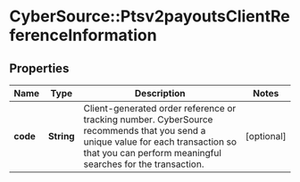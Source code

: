 # CyberSource::Ptsv2payoutsClientReferenceInformation

## Properties
Name | Type | Description | Notes
------------ | ------------- | ------------- | -------------
**code** | **String** | Client-generated order reference or tracking number. CyberSource recommends that you send a unique value for each transaction so that you can perform meaningful searches for the transaction.  | [optional] 



